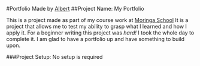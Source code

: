 #Portfolio Made by [Albert](https://github.com/Okwonks)
##Project Name: My Portfolio

This is a project made as part of my course work at [Moringa School](http://moringaschool.com/)
It is a project that allows me to test my ability to grasp what I learned and how I apply it.
For a beginner writing this project was *hard!* I took the whole day to complete it.
I am glad to have a portfolio up and have something to build upon.

###Project Setup: No setup is required
